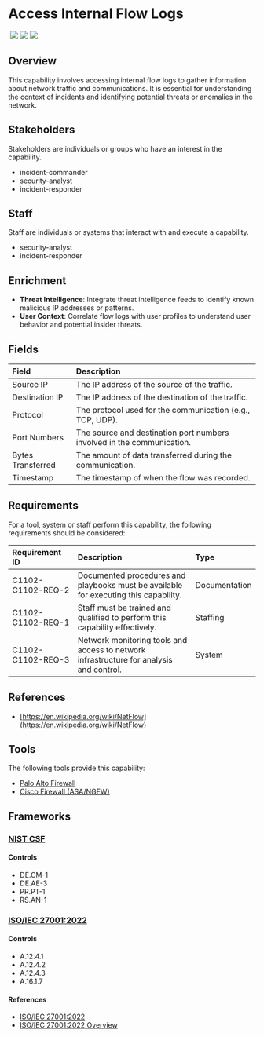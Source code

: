 # Access Internal Flow Logs
&nbsp;![](https://img.shields.io/badge/ID-C1102-blue)&nbsp;![](https://img.shields.io/badge/Phase-Preparation_%28P0001%29-blue)&nbsp;![](https://img.shields.io/badge/Category-Network-blue)
## Overview
This capability involves accessing internal flow logs to gather information about network traffic and communications. It is essential for understanding the context of incidents and identifying potential threats or anomalies in the network.

## Stakeholders
Stakeholders are individuals or groups who have an interest in the capability.

- incident-commander
- security-analyst
- incident-responder

## Staff
Staff are individuals or systems that interact with and execute a capability.

- security-analyst
- incident-responder

## Enrichment
- **Threat Intelligence**: Integrate threat intelligence feeds to identify known malicious IP addresses or patterns.
- **User Context**: Correlate flow logs with user profiles to understand user behavior and potential insider threats.

## Fields
| Field | Description |
| :--- | :--- |
| Source IP | The IP address of the source of the traffic. |
| Destination IP | The IP address of the destination of the traffic. |
| Protocol | The protocol used for the communication (e.g., TCP, UDP). |
| Port Numbers | The source and destination port numbers involved in the communication. |
| Bytes Transferred | The amount of data transferred during the communication. |
| Timestamp | The timestamp of when the flow was recorded. |

## Requirements
For a tool, system or staff perform this capability, the following requirements should be considered:

| Requirement ID | Description | Type |
| :--- | :--- | :--- |
| C1102-C1102-REQ-2 | Documented procedures and playbooks must be available for executing this capability. | Documentation|
| C1102-C1102-REQ-1 | Staff must be trained and qualified to perform this capability effectively. | Staffing|
| C1102-C1102-REQ-3 | Network monitoring tools and access to network infrastructure for analysis and control. | System|

## References

- [https://en.wikipedia.org/wiki/NetFlow](https://en.wikipedia.org/wiki/NetFlow)
## Tools
The following tools provide this capability:

- [Palo Alto Firewall](../tool/palo-alto-fw/C1102.md)
- [Cisco Firewall (ASA/NGFW)](../tool/cisco-fw/C1102.md)

## Frameworks
### [NIST CSF](../frameworks/F0003.md)

#### Controls

- DE.CM-1 
- DE.AE-3 
- PR.PT-1 
- RS.AN-1 

### [ISO/IEC 27001:2022](../frameworks/F0002.md)

#### Controls

- A.12.4.1 
- A.12.4.2 
- A.12.4.3 
- A.16.1.7 

#### References

- [ISO/IEC 27001:2022](https://www.iso.org/standard/82875.html)
- [ISO/IEC 27001:2022 Overview](https://www.iso.org/isoiec-27001-information-security.html)